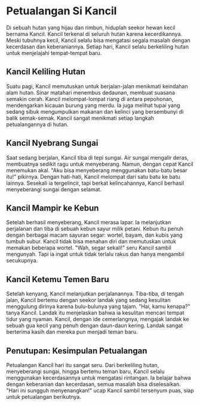 # Petualangan Si Kancil

Di sebuah hutan yang hijau dan rimbun, hiduplah seekor hewan kecil bernama Kancil. Kancil terkenal di seluruh hutan karena kecerdikannya. Meski tubuhnya kecil, Kancil selalu bisa mengatasi segala masalah dengan kecerdasan dan keberaniannya. Setiap hari, Kancil selalu berkeliling hutan untuk menjelajahi tempat-tempat baru.

## Kancil Keliling Hutan

Suatu pagi, Kancil memutuskan untuk berjalan-jalan menikmati keindahan alam hutan. Sinar matahari menembus dedaunan, membuat suasana semakin cerah. Kancil melompat-lompat riang di antara pepohonan, mendengarkan kicauan burung yang merdu. Ia juga melihat tupai yang sedang sibuk mengumpulkan makanan dan kelinci yang bersembunyi di balik semak-semak. Kancil sangat menikmati setiap langkah petualangannya di hutan.

## Kancil Nyebrang Sungai

Saat sedang berjalan, Kancil tiba di tepi sungai. Air sungai mengalir deras, membuatnya sedikit ragu untuk menyeberang. Namun, dengan cepat Kancil menemukan akal. "Aku bisa menyeberang menggunakan batu-batu besar itu!" pikirnya. Dengan hati-hati, Kancil melompat dari satu batu ke batu lainnya. Sesekali ia tergelincir, tapi berkat kelincahannya, Kancil berhasil menyeberangi sungai dengan selamat.

## Kancil Mampir ke Kebun

Setelah berhasil menyeberang, Kancil merasa lapar. Ia melanjutkan perjalanan dan tiba di sebuah kebun sayur milik petani. Kebun itu penuh dengan berbagai macam sayuran segar: wortel, bayam, dan kubis yang tumbuh subur. Kancil tidak bisa menahan diri dan memutuskan untuk memakan beberapa wortel. "Wah, segar sekali!" seru Kancil sambil mengunyah. Tapi ia ingat untuk tidak terlalu rakus dan hanya mengambil secukupnya.

## Kancil Ketemu Temen Baru

Setelah kenyang, Kancil melanjutkan perjalanannya. Tiba-tiba, di tengah jalan, Kancil bertemu dengan seekor landak yang sedang kesulitan menggulung dirinya karena bulu-bulunya yang tajam. "Hai, kamu kenapa?" tanya Kancil. Landak itu menjelaskan bahwa ia kesulitan mencari tempat tidur yang nyaman. Kancil, dengan ide cemerlangnya, mengajak landak ke sebuah gua kecil yang penuh dengan daun-daun kering. Landak sangat berterima kasih dan mereka pun menjadi teman baru.

## Penutupan: Kesimpulan Petualangan

Petualangan Kancil hari itu sangat seru. Dari berkeliling hutan, menyeberangi sungai, hingga bertemu teman baru, Kancil selalu menggunakan kecerdasannya untuk mengatasi rintangan. Ia belajar bahwa dengan keberanian dan kecerdasan, semua masalah bisa diselesaikan. "Hari ini sungguh menyenangkan!" ucap Kancil sambil tersenyum puas, siap untuk petualangan berikutnya.